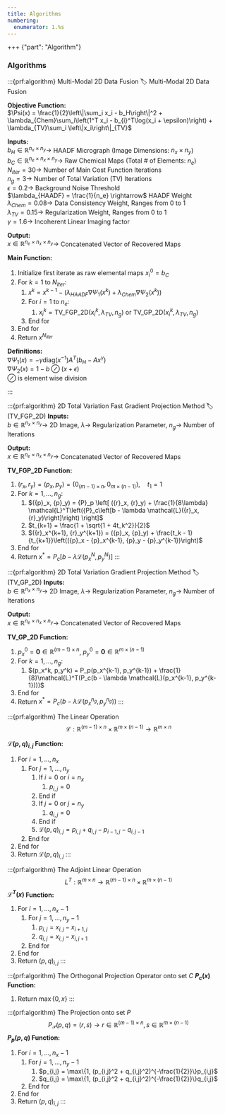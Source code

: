 ```yaml
---
title: Algorithms
numbering:
  enumerator: 1.%s
---
```


+++ {"part": "Algorithm"} 

### Algorithms

:::{prf:algorithm} Multi-Modal 2D Data Fusion
:label: Multi-Modal 2D Data Fusion

**Objective Function:**      
$\Psi(x) = \frac{1}{2}\left\|\sum_i x_i - b_H\right\|^2 + \lambda_{Chem}\sum_i\left(1^T x_i - b_{i}^T\log(x_i + \epsilon)\right) + \lambda_{TV}\sum_i \left\|x_i\right\|_{TV}$

**Inputs:**  
$b_H \in \mathbb{R}^{n_x \times n_y} \rightarrow$ HAADF Micrograph (Image Dimensions: $n_x \times n_y$)<br>
$b_C \in \mathbb{R}^{n_e \times n_x \times n_y} \rightarrow$ Raw Chemical Maps (Total \# of Elements: $n_e$)<br>
$N_{iter} = 30 \rightarrow$ Number of Main Cost Function Iterations<br>
$n_g = 3 \rightarrow$ Number of Total Variation (TV) Iterations<br>
$\epsilon = 0.2 \rightarrow$ Background Noise Threshold<br>
$\lambda_{HAADF} = \frac{1}{n_e} \rightarrow$ HAADF Weight<br>
$\lambda_{Chem} = 0.08 \rightarrow$ Data Consistency Weight, Ranges from 0 to 1<br>
$\lambda_{TV} = 0.15 \rightarrow$ Regularization Weight, Ranges from 0 to 1<br>
$γ = 1.6 \rightarrow$ Incoherent Linear Imaging factor

**Output:**    
$x \in \mathbb{R}^{n_e \times n_x \times n_y} \rightarrow$ Concatenated Vector of Recovered Maps

**Main Function:**    
1. Initialize first iterate as raw elemental maps $x_i^0 = b_C$<br>
2. For $k = 1$ to $N_{iter}$:
	1. $x^k = x^{k-1} - (\lambda_{HAADF}\nabla \Psi_1(x^k) + \lambda_{Chem} \nabla \Psi_2(x^k))$
	2. For $i = 1$ to $n_e$:
		1. $x_i^k = \text{TV\_FGP\_2D}(x_i^k, \lambda_{TV}, n_g) \text{  or  TV\_GP\_2D}(x_i^k, \lambda_{TV}, n_g)$
   3. End for
3. End for
4. Return $x^{N_{iter}}$

**Definitions:**    
$\nabla \Psi_1(x) = -\gamma\text{diag}(x^{-1})A^T(b_H - Ax^{\gamma})$<br>
$\nabla \Psi_2(x) = 1 - b ⊘ (x + \epsilon)$<br>
$⊘$ is element wise division

:::

:::{prf:algorithm} 2D Total Variation Fast Gradient Projection Method
:label: (TV_FGP_2D)
**Inputs:**  
$b \in \mathbb{R}^{n_x \times n_y} \rightarrow$ 2D Image, $\lambda \rightarrow$ Regularization Parameter, $n_g \rightarrow$ Number of Iterations

**Output:**    
$x \in \mathbb{R}^{n_e \times n_x \times n_y} \rightarrow$ Concatenated Vector of Recovered Maps

**TV_FGP_2D Function:**    
1.  $({r}_x, {r}_y) = ({p}_x, {p}_y) = \left({0}_{(m-1) \times n}, {0}_{m \times (n-1)}\right), \quad t_1 = 1$
2.  For $k = 1, \ldots, n_g$:
	1. $({p}_x, {p}_y) = {P}_p \left[ ({r}_x, {r}_y) + \frac{1}{8\lambda} \mathcal{L}^T\left({P}_c\left[b - \lambda \mathcal{L}({r}_x, {r}_y)\right]\right) \right]$
    2. $t_{k+1} = \frac{1 + \sqrt{1 + 4t_k^2}}{2}$
    3. $({r}_x^{k+1}, {r}_y^{k+1}) = ({p}_x, {p}_y) + \frac{t_k - 1}{t_{k+1}}\left(({p}_x - {p}_x^{k-1}, {p}_y - {p}_y^{k-1})\right)$
3. End for
4. Return $x^* = {P}_c \left[b - \lambda \mathcal{L}({p}_x^N, {p}_y^N)\right]$
:::

:::{prf:algorithm} 2D Total Variation Gradient Projection Method
:label: (TV_GP_2D)
**Inputs:**  
$b \in \mathbb{R}^{n_x \times n_y} \rightarrow$ 2D Image, $\lambda \rightarrow$ Regularization Parameter, $n_g \rightarrow$ Number of Iterations

**Output:**    
$x \in \mathbb{R}^{n_e \times n_x \times n_y} \rightarrow$ Concatenated Vector of Recovered Maps

**TV_GP_2D Function:**    
1.  $p_x^0 = \mathbf{0} \in \mathbb{R}^{(m-1) \times n}$, $p_y^0 = \mathbf{0} \in \mathbb{R}^{m \times (n-1)}$
2.  For $k = 1, \ldots, n_g$:
	1. $(p_x^k, p_y^k) = P_p(p_x^{k-1}, p_y^{k-1}) + \frac{1}{8}\mathcal{L}^T(P_c(b - \lambda \mathcal{L}(p_x^{k-1}, p_y^{k-1})))$
3. End for
4. Return $x^* = P_c(b - \lambda \mathcal{L}(p_x^{n_g}, p_y^{n_g}))$
:::

:::{prf:algorithm} The Linear Operation 
$$\mathcal{L}: \mathbb{R}^{(m-1) \times n} \times \mathbb{R}^{m \times (n-1)} \rightarrow \mathbb{R}^{m \times n}$$

**$\mathcal{L}(p, q)_{i,j}$ Function:**    
1. For $i = 1, \ldots, n_x$
	1. For $j = 1, \ldots, n_y$
        1. If $i = 0$ or $i = n_x$
              1. $p_{i,j} = 0$
        2. End if
        3. If $j = 0$ or $j = n_y$
              1. $q_{i,j} = 0$
        4. End if
        5. $\mathcal{L}(p, q)_{i,j} = p_{i,j} + q_{i,j} - p_{i-1,j} - q_{i,j-1}$
    2. End for
2. End for
3. Return $\mathcal{L}(p, q)_{i,j}$
:::

:::{prf:algorithm} The Adjoint Linear Operation
$${L}^T: \mathbb{R}^{m \times n} \rightarrow \mathbb{R}^{(m-1) \times n} \times \mathbb{R}^{m \times (n-1)}$$
**$\mathcal{L}^T(x)$ Function:**    
1. For $i = 1, \ldots, n_x - 1$
	1. For $j = 1, \ldots, n_y - 1$
        1. $p_{i,j} = x_{i,j} - x_{i+1,j}$
        2. $q_{i,j} = x_{i,j} - x_{i,j+1}$
    2. End for
2. End for
3. Return $(p, q)_{i,j}$
:::

:::{prf:algorithm} The Orthogonal Projection Operator onto set $C$
**$P_c(x)$ Function:**    
1. Return $\max\{0, x\}$
:::

:::{prf:algorithm} The Projection onto set $P$
$$P_{\mathcal{P}}(p, q) = (r, s) \rightarrow r \in \mathbb{R}^{(m-1) \times n}, s \in \mathbb{R}^{m \times (n-1)}$$
**$P_p(p, q)$ Function:**    
1. For $i = 1, \ldots, n_x - 1$
	1. For $j = 1, \ldots, n_y - 1$
        1. $p_{i,j} = \max\{1, (p_{i,j}^2 + q_{i,j}^2)^{-\frac{1}{2}}\}p_{i,j}$
        2. $q_{i,j} = \max\{1, (p_{i,j}^2 + q_{i,j}^2)^{-\frac{1}{2}}\}q_{i,j}$
    2. End for
2. End for
3. Return $(p, q)_{i,j}$
:::

